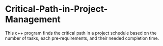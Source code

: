 # Critical-Path-in-Project-Management
This c++ program finds the critical path in a project schedule based on the number of tasks, each pre-requirements, and their needed completion time.
